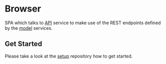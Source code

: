 # Browser

SPA which talks to [API](https://github.com/model-graph-tools/api) service to make use of the REST endpoints defined by the [model](https://github.com/model-graph-tools/model) services.

## Get Started

Please take a look at the [setup](https://github.com/model-graph-tools/setup) repository how to get started.
